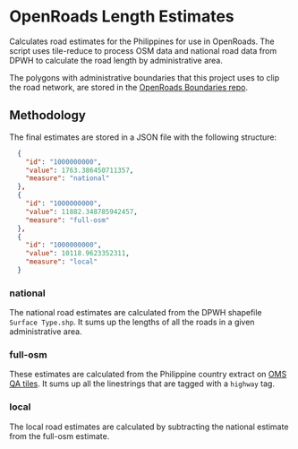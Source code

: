 # OpenRoads Length Estimates
Calculates road estimates for the Philippines for use in OpenRoads. The script uses tile-reduce to process OSM data and national road data from DPWH to calculate the road length by administrative area.

The polygons with administrative boundaries that this project uses to clip the road network, are stored in the [OpenRoads Boundaries repo](https://github.com/opengovt/openroads-boundaries).

## Methodology
The final estimates are stored in a JSON file with the following structure:

```json
  {
    "id": "1000000000",
    "value": 1763.386450711357,
    "measure": "national"
  },
  {
    "id": "1000000000",
    "value": 11882.348785942457,
    "measure": "full-osm"
  },
  {
    "id": "1000000000",
    "value": 10118.9623352311,
    "measure": "local"
  }
```

### national
The national road estimates are calculated from the DPWH shapefile `Surface Type.shp`. It sums up the lengths of all the roads in a given administrative area.

### full-osm
These estimates are calculated from the Philippine country extract on [OMS QA tiles](https://osmlab.github.io/osm-qa-tiles/country.html). It sums up all the linestrings that are tagged with a `highway` tag.

### local
The local road estimates are calculated by subtracting the national estimate from the full-osm estimate.
